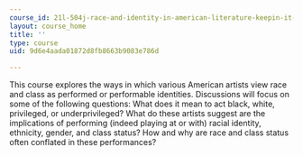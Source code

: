 ```yaml
---
course_id: 21l-504j-race-and-identity-in-american-literature-keepin-it-real-fake-spring-2007
layout: course_home
title: ''
type: course
uid: 9d6e4aada01872d8fb8663b9083e786d

---
```

This course explores the ways in which various American artists view race and class as performed or performable identities. Discussions will focus on some of the following questions: What does it mean to act black, white, privileged, or underprivileged? What do these artists suggest are the implications of performing (indeed playing at or with) racial identity, ethnicity, gender, and class status? How and why are race and class status often conflated in these performances?
